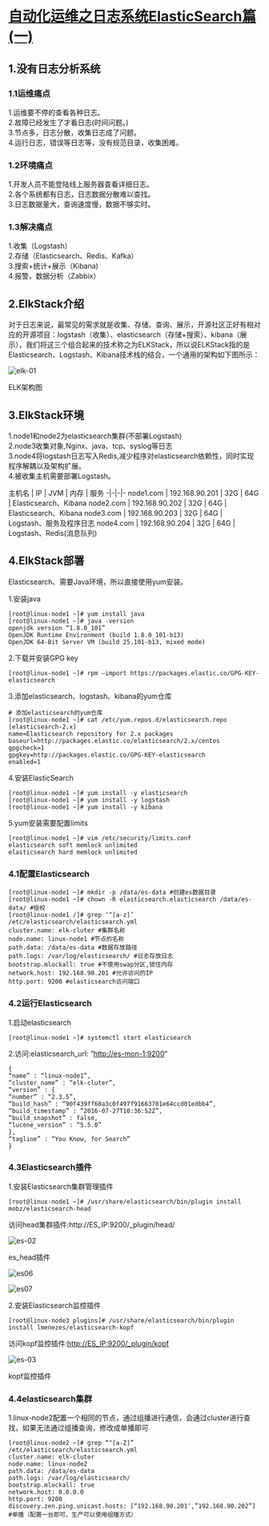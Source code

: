 # [自动化运维之日志系统ElasticSearch篇(一)][0]


## 1.没有日志分析系统

### 1.1运维痛点

1.运维要不停的查看各种日志。  
2.故障已经发生了才看日志(时间问题。)  
3.节点多，日志分散，收集日志成了问题。  
4.运行日志，错误等日志等，没有规范目录，收集困难。

### 1.2环境痛点

1.开发人员不能登陆线上服务器查看详细日志。  
2.各个系统都有日志，日志数据分散难以查找。  
3.日志数据量大，查询速度慢，数据不够实时。

### 1.3解决痛点

1.收集（Logstash）  
2.存储（Elasticsearch、Redis、Kafka）  
3.搜索+统计+展示（Kibana)  
4.报警，数据分析（Zabbix）

## 2.ElkStack介绍

对于日志来说，最常见的需求就是收集、存储、查询、展示，开源社区正好有相对应的开源项目：logstash（收集）、elasticsearch（存储+搜索）、kibana（展示），我们将这三个组合起来的技术称之为ELKStack，所以说ELKStack指的是Elasticsearch、Logstash、Kibana技术栈的结合，一个通用的架构如下图所示：

![elk-01][3]

ELK架构图

## 3.ElkStack环境

1.node1和node2为elasticsearch集群(不部署Logstash)  
2.node3收集对象,Nginx、java、tcp、syslog等日志  
3.node4将logstash日志写入Redis,减少程序对elasticsearch依赖性，同时实现程序解耦以及架构扩展。  
4.被收集主机需要部署Logstash。

主机名 | IP | JVM | 内存 | 服务 
-|-|-|-
node1.com | 192.168.90.201 | 32G | 64G | Elasticsearch、Kibana 
node2.com | 192.168.90.202 | 32G | 64G | Elasticsearch、Kibana 
node3.com | 192.168.90.203 | 32G | 64G | Logstash、服务及程序日志 
node4.com | 192.168.90.204 | 32G | 64G | Logstash、Redis(消息队列) 

## 4.ElkStack部署

Elasticsearch、需要Java环境，所以直接使用yum安装。

1.安装java

    [root@linux-node1 ~]# yum install java
    [root@linux-node1 ~]# java -version
    openjdk version “1.8.0_101”
    OpenJDK Runtime Environment (build 1.8.0_101-b13)
    OpenJDK 64-Bit Server VM (build 25.101-b13, mixed mode)

2.下载并安装GPG key

    [root@linux-node1 ~]# rpm –import https://packages.elastic.co/GPG-KEY-elasticsearch

3.添加elasticsearch、logstash、kibana的yum仓库

    # 添加elasticsearch的yum仓库
    [root@linux-node1 ~]# cat /etc/yum.repos.d/elasticsearch.repo
    [elasticsearch-2.x]
    name=Elasticsearch repository for 2.x packages
    baseurl=http://packages.elastic.co/elasticsearch/2.x/centos
    gpgcheck=1
    gpgkey=http://packages.elastic.co/GPG-KEY-elasticsearch
    enabled=1

4.安装ElasticSearch

    [root@linux-node1 ~]# yum install -y elasticsearch
    [root@linux-node1 ~]# yum install -y logstash
    [root@linux-node1 ~]# yum install -y kibana

5.yum安装需要配置limits

    [root@linux-node1 ~]# vim /etc/security/limits.conf
    elasticsearch soft memlock unlimited
    elasticsearch hard memlock unlimited

### 4.1配置Elasticsearch

    [root@linux-node1 ~]# mkdir -p /data/es-data #创建es数据目录
    [root@linux-node1 ~]# chown -R elasticsearch.elasticsearch /data/es-data/ #授权
    [root@linux-node1 /]# grep ‘^[a-z]’ /etc/elasticsearch/elasticsearch.yml
    cluster.name: elk-cluter #集群名称
    node.name: linux-node1 #节点的名称
    path.data: /data/es-data #数据存放路径
    path.logs: /var/log/elasticsearch/ #日志存放日志
    bootstrap.mlockall: true #不使用swap分区,锁住内存
    network.host: 192.168.90.201 #允许访问的IP
    http.port: 9200 #elasticsearch访问端口

### 4.2运行Elasticsearch

1.启动elasticsearch

    [root@linux-node1 ~]# systemctl start elasticsearch

2.访问:elasticsearch_url: “[http://es-mon-1:9200][4]“

    {
    “name” : “linux-node1”,
    “cluster_name” : “elk-cluter”,
    “version” : {
    “number” : “2.3.5”,
    “build_hash” : “90f439ff60a3c0f497f91663701e64ccd01edbb4”,
    “build_timestamp” : “2016-07-27T10:36:52Z”,
    “build_snapshot” : false,
    “lucene_version” : “5.5.0”
    },
    “tagline” : “You Know, for Search”
    }

### 4.3Elasticsearch插件

1.安装Elasticsearch集群管理插件

    [root@linux-node1 ~]# /usr/share/elasticsearch/bin/plugin install mobz/elasticsearch-head

访问head集群插件:http://ES_IP:9200/_plugin/head/

![es-02][5]

es_head插件

![es06][6]

![es07][7]

2.安装Elasticsearch监控插件

    [root@linux-node3 plugins]# /usr/share/elasticsearch/bin/plugin install lmenezes/elasticsearch-kopf

访问kopf监控插件:[http://ES_IP:9200/_plugin/kopf][8]

![es-03][9]

kopf监控插件

### 4.4elasticsearch集群

1.linux-node2配置一个相同的节点，通过组播进行通信，会通过cluster进行查找，如果无法通过组播查询，修改成单播即可

    [root@linux-node2 ~]# grep “^[a-Z]” /etc/elasticsearch/elasticsearch.yml
    cluster.name: elk-cluter
    node.name: linux-node2
    path.data: /data/es-data
    path.logs: /var/log/elasticsearch/
    bootstrap.mlockall: true
    network.host: 0.0.0.0
    http.port: 9200
    discovery.zen.ping.unicast.hosts: [“192.168.90.201″,”192.168.90.202”] #单播（配置一台即可，生产可以使用组播方式）

[0]: http://www.cloudstack.top/archives/107.html
[3]: ./img/elk-01.png
[4]: http://es-mon-1:9200/
[5]: ./img/es-02.jpg
[6]: ./img/es06.png
[7]: ./img/es07.png
[8]: http://es_ip:9200/_plugin/kopf
[9]: ./img/es-03.jpg